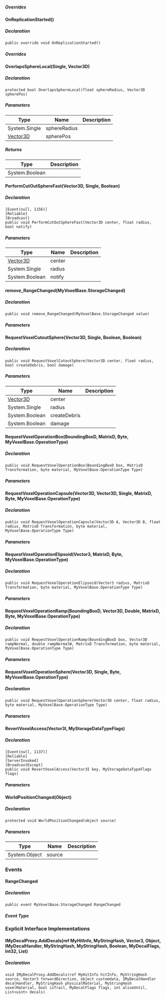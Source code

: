 ##### Overrides

#### [](#Sandbox_Game_Entities_MyVoxelBase_OnReplicationStarted)OnReplicationStarted()

##### Declaration

```
public override void OnReplicationStarted()
```

##### Overrides

#### [](#Sandbox_Game_Entities_MyVoxelBase_OverlapsSphereLocal_System_Single_VRageMath_Vector3D_)OverlapsSphereLocal(Single, Vector3D)

##### Declaration

```
protected bool OverlapsSphereLocal(float sphereRadius, Vector3D spherePos)
```

##### Parameters

| Type | Name | Description |
| --- | --- | --- |
| System.Single | sphereRadius |     |
| [Vector3D](https://keensoftwarehouse.github.io/SpaceEngineersModAPI/api/VRageMath.Vector3D.html) | spherePos |     |

##### Returns

| Type | Description |
| --- | --- |
| System.Boolean |     |

#### [](#Sandbox_Game_Entities_MyVoxelBase_PerformCutOutSphereFast_VRageMath_Vector3D_System_Single_System_Boolean_)PerformCutOutSphereFast(Vector3D, Single, Boolean)

##### Declaration

```
[Event(null, 1156)]
[Reliable]
[Broadcast]
public void PerformCutOutSphereFast(Vector3D center, float radius, bool notify)
```

##### Parameters

| Type | Name | Description |
| --- | --- | --- |
| [Vector3D](https://keensoftwarehouse.github.io/SpaceEngineersModAPI/api/VRageMath.Vector3D.html) | center |     |
| System.Single | radius |     |
| System.Boolean | notify |     |

#### [](#Sandbox_Game_Entities_MyVoxelBase_remove_RangeChanged_Sandbox_Game_Entities_MyVoxelBase_StorageChanged_)remove\_RangeChanged(MyVoxelBase.StorageChanged)

##### Declaration

```
public void remove_RangeChanged(MyVoxelBase.StorageChanged value)
```

##### Parameters

#### [](#Sandbox_Game_Entities_MyVoxelBase_RequestVoxelCutoutSphere_VRageMath_Vector3D_System_Single_System_Boolean_System_Boolean_)RequestVoxelCutoutSphere(Vector3D, Single, Boolean, Boolean)

##### Declaration

```
public void RequestVoxelCutoutSphere(Vector3D center, float radius, bool createDebris, bool damage)
```

##### Parameters

| Type | Name | Description |
| --- | --- | --- |
| [Vector3D](https://keensoftwarehouse.github.io/SpaceEngineersModAPI/api/VRageMath.Vector3D.html) | center |     |
| System.Single | radius |     |
| System.Boolean | createDebris |     |
| System.Boolean | damage |     |

#### [](#Sandbox_Game_Entities_MyVoxelBase_RequestVoxelOperationBox_VRageMath_BoundingBoxD_VRageMath_MatrixD_System_Byte_Sandbox_Game_Entities_MyVoxelBase_OperationType_)RequestVoxelOperationBox(BoundingBoxD, MatrixD, Byte, MyVoxelBase.OperationType)

##### Declaration

```
public void RequestVoxelOperationBox(BoundingBoxD box, MatrixD Transformation, byte material, MyVoxelBase.OperationType Type)
```

##### Parameters

#### [](#Sandbox_Game_Entities_MyVoxelBase_RequestVoxelOperationCapsule_VRageMath_Vector3D_VRageMath_Vector3D_System_Single_VRageMath_MatrixD_System_Byte_Sandbox_Game_Entities_MyVoxelBase_OperationType_)RequestVoxelOperationCapsule(Vector3D, Vector3D, Single, MatrixD, Byte, MyVoxelBase.OperationType)

##### Declaration

```
public void RequestVoxelOperationCapsule(Vector3D A, Vector3D B, float radius, MatrixD Transformation, byte material, MyVoxelBase.OperationType Type)
```

##### Parameters

#### [](#Sandbox_Game_Entities_MyVoxelBase_RequestVoxelOperationElipsoid_VRageMath_Vector3_VRageMath_MatrixD_System_Byte_Sandbox_Game_Entities_MyVoxelBase_OperationType_)RequestVoxelOperationElipsoid(Vector3, MatrixD, Byte, MyVoxelBase.OperationType)

##### Declaration

```
public void RequestVoxelOperationElipsoid(Vector3 radius, MatrixD Transformation, byte material, MyVoxelBase.OperationType Type)
```

##### Parameters

#### [](#Sandbox_Game_Entities_MyVoxelBase_RequestVoxelOperationRamp_VRageMath_BoundingBoxD_VRageMath_Vector3D_System_Double_VRageMath_MatrixD_System_Byte_Sandbox_Game_Entities_MyVoxelBase_OperationType_)RequestVoxelOperationRamp(BoundingBoxD, Vector3D, Double, MatrixD, Byte, MyVoxelBase.OperationType)

##### Declaration

```
public void RequestVoxelOperationRamp(BoundingBoxD box, Vector3D rampNormal, double rampNormalW, MatrixD Transformation, byte material, MyVoxelBase.OperationType Type)
```

##### Parameters

#### [](#Sandbox_Game_Entities_MyVoxelBase_RequestVoxelOperationSphere_VRageMath_Vector3D_System_Single_System_Byte_Sandbox_Game_Entities_MyVoxelBase_OperationType_)RequestVoxelOperationSphere(Vector3D, Single, Byte, MyVoxelBase.OperationType)

##### Declaration

```
public void RequestVoxelOperationSphere(Vector3D center, float radius, byte material, MyVoxelBase.OperationType Type)
```

##### Parameters

#### [](#Sandbox_Game_Entities_MyVoxelBase_RevertVoxelAccess_VRageMath_Vector3I_VRage_Voxels_MyStorageDataTypeFlags_)RevertVoxelAccess(Vector3I, MyStorageDataTypeFlags)

##### Declaration

```
[Event(null, 1137)]
[Reliable]
[ServerInvoked]
[BroadcastExcept]
public void RevertVoxelAccess(Vector3I key, MyStorageDataTypeFlags flags)
```

##### Parameters

#### [](#Sandbox_Game_Entities_MyVoxelBase_WorldPositionChanged_System_Object_)WorldPositionChanged(Object)

##### Declaration

```
protected void WorldPositionChanged(object source)
```

##### Parameters

| Type | Name | Description |
| --- | --- | --- |
| System.Object | source |     |

### [](#events)Events

#### [](#Sandbox_Game_Entities_MyVoxelBase_RangeChanged)RangeChanged

##### Declaration

```
public event MyVoxelBase.StorageChanged RangeChanged
```

##### Event Type

### [](#eii)Explicit Interface Implementations

#### [](#Sandbox_Game_Entities_MyVoxelBase_VRage_Game_ModAPI_Interfaces_IMyDecalProxy_AddDecals_VRage_Game_ModAPI_MyHitInfo__VRage_Utils_MyStringHash_VRageMath_Vector3_System_Object_VRage_Game_ModAPI_Interfaces_IMyDecalHandler_VRage_Utils_MyStringHash_VRage_Utils_MyStringHash_System_Boolean_VRageRender_MyDecalFlags_System_Int32_System_Collections_Generic_List_System_UInt32__)IMyDecalProxy.AddDecals(ref MyHitInfo, MyStringHash, Vector3, Object, IMyDecalHandler, MyStringHash, MyStringHash, Boolean, MyDecalFlags, Int32, List<UInt32>)

##### Declaration

```
void IMyDecalProxy.AddDecals(ref MyHitInfo hitInfo, MyStringHash source, Vector3 forwardDirection, object customdata, IMyDecalHandler decalHandler, MyStringHash physicalMaterial, MyStringHash voxelMaterial, bool isTrail, MyDecalFlags flags, int aliveUntil, List<uint> decals)
```
